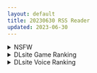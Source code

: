 ```yaml
---
layout: default
title: 20230630 RSS Reader
updated: 2023-06-30
---
```


<details class='content-parent'>
<summary>
NSFW
</summary>
<details class='content-child'>
<summary>
<span class='rss-title'> [自购][RJ01064183][アンホリクリエイション]穢神楽~Aikagura~ </span> <a class='rss-link' href='https://gmgard.com/gm122872' target='_blank'>&nbsp;</a>
<div class='rss-published'> 🕛 20230629 15:42:04</div>
</summary>
<img src="https://static.gmgard.us/Images/upload/10052292342046813.jpg" /><br /><p>自UnHolY DisAsTeR -Complete Edition-之后，四年磨一剑，打击感还是不错的</p>
</details>
<details class='content-child'>
<summary>
<span class='rss-title'> [白杨汉化组][RJ201837][えっくす・らびっと]アルプスと危険な森/阿尔卑斯与危险之森 </span> <a class='rss-link' href='https://gmgard.com/gm122813' target='_blank'>&nbsp;</a>
<div class='rss-published'> 🕛 20230629 14:39:34</div>
</summary>
<img src="https://static.gmgard.us/Images/upload/17924241259440387.jpg" /><br /><p>阿尔卑斯与危险之森，几年前的ACT神作（其实我还根本没玩过）</p>
</details>
<details class='content-child'>
<summary>
<span class='rss-title'> [不随] 逮捕しちゃうぞっ! メスガキポリス24時 [DL版] </span> <a class='rss-link' href='https://gmgard.com/gm122871' target='_blank'>&nbsp;</a>
<div class='rss-published'> 🕛 20230629 14:31:32</div>
</summary>
<img src="https://static.gmgard.us/Images/upload/16634292231318058.jpg" /><br /><p>站住！你已经被雌小鬼特警给逮捕了。现在怀疑你是萝莉控，快脱下裤子，把屌掏出来检查。</p>
</details>
<details class='content-child'>
<summary>
<span class='rss-title'> [トロ太郎] 少女ふぉんでゅ </span> <a class='rss-link' href='https://www.hacg.sbs/wp/96700.html' target='_blank'>&nbsp;</a>
<div class='rss-published'> 🕛 20230629 13:38:50</div>
</summary>
这个漫画基本都是体育系的，一直都流传某种都市传说，学体育的女人欲望会更强，哈哈  &#8230; <a href="https://www.hacg.sbs/wp/96700.html">继续阅读 <span class="meta-nav">&#8594;</span></a>
</details>
<details class='content-child'>
<summary>
<span class='rss-title'> [MMD]公衆トイレに入ったら、謎のドスケベビッチが精子を根こそぎブチヌキまくろうと待ち構えていた(by あちゃ) </span> <a class='rss-link' href='https://gmgard.com/gm122870' target='_blank'>&nbsp;</a>
<div class='rss-published'> 🕛 20230629 12:39:29</div>
</summary>
<img src="https://static.gmgard.us/Images/upload/23495292039295561.jpg" /><br /><p>あちゃ大佬的作品。令人征服感十足的碧池萝莉。桀骜不驯的态度和欠收拾的挑衅表情真是让人欲罢不能，让人忍不住对其施加肉棒的惩罚。</p>
</details>
<details class='content-child'>
<summary>
<span class='rss-title'> [レオナト] 私と主さまの妊活日誌(プリンセスコネクト!Re:Dive) </span> <a class='rss-link' href='https://gmgard.com/gm122869' target='_blank'>&nbsp;</a>
<div class='rss-published'> 🕛 20230629 12:23:59</div>
</summary>
<img src="https://static.gmgard.us/Images/upload/16654292023586133.jpg" /><br /><p>可萝妈与大孝子佑树的无节制造人生活。根据漫画里给出的情报来看，目前已经生了14个了。&nbsp; &nbsp; 什么？你问生那么多谁来照顾？当然是任劳任怨的倒霉鬼凯露啦。</p>
</details>
<details class='content-child'>
<summary>
<span class='rss-title'> [无修正][未知字幕组]ディスカバリー]ジオグラマトン-DYOGRAMMATON 1+2 </span> <a class='rss-link' href='https://gmgard.com/gm122868' target='_blank'>&nbsp;</a>
<div class='rss-published'> 🕛 20230629 12:06:09</div>
</summary>
<img src="https://iili.io/HiKOziu.gif" /><br /><p>什么b男主 满脑子只记得啪啪啪 战斗之前啪啪啪 女主负伤手术后还想着痊愈之后啪啪啪 再跟女主啪啪啪的时候还信誓旦旦的说 我绝对不跟你以外的人啪啪啪 女主负伤后 转脸就跟女二啪上了</p>
</details>
<details class='content-child'>
<summary>
<span class='rss-title'> [自扫] (C101) [居酒屋ぷももえん (駄菓子屋)] ムツキちゃんとあそぼ (ブルーアーカイブ) [ZIP] </span> <a class='rss-link' href='https://gmgard.com/gm122867' target='_blank'>&nbsp;</a>
<div class='rss-published'> 🕛 20230629 11:04:04</div>
</summary>
<img src="https://static.gmgard.us/Images/upload/67723291904040044.jpg" /><br /><p>虽然我玩过碧蓝档案，但是这并不影响我认识游戏里的每一个学生，请问宫子的二创为什么这么少？</p>
</details>

</details>
<details class='content-parent'>
<summary>
DLsite Game Ranking
</summary>
<details class='content-child'>
<summary>
<span class='rss-title'> セイントギアフォース [メタモルフォーゼ] </span> <a class='rss-link' href='https://www.dlsite.com/maniax/work/=/product_id/RJ01002988.html' target='_blank'>&nbsp;</a>
<div class='rss-published'> 🕛 20230630 13:10:23</div>
</summary>
<img src ="http://img.dlsite.jp/modpub/images2/work/doujin/RJ01003000/RJ01002988_img_main.jpg"/><br/>闘中にセクハラされて犯される!戦闘エロ特化RPG!!
</details>
<details class='content-child'>
<summary>
<span class='rss-title'> 穢神楽～Aikagura～ [アンホリクリエイション] </span> <a class='rss-link' href='https://www.dlsite.com/maniax/work/=/product_id/RJ01064183.html' target='_blank'>&nbsp;</a>
<div class='rss-published'> 🕛 20230630 13:10:23</div>
</summary>
<img src ="http://img.dlsite.jp/modpub/images2/work/doujin/RJ01065000/RJ01064183_img_main.jpg"/><br/>巫女風の退魔師があやかしの巣窟に挑む!負けたら凌辱!本格的横スクロール和風剣戟アクションゲーム!
</details>
<details class='content-child'>
<summary>
<span class='rss-title'> 護身術道場 秘密のNTRレッスン [WAKUWAKU] </span> <a class='rss-link' href='https://www.dlsite.com/maniax/work/=/product_id/RJ01053661.html' target='_blank'>&nbsp;</a>
<div class='rss-published'> 🕛 20230630 13:10:23</div>
</summary>
<img src ="http://img.dlsite.jp/modpub/images2/work/doujin/RJ01054000/RJ01053661_img_main.jpg"/><br/>これはシミュレーション系のエロゲーで、ユーモアな要素が盛り込まれています。
</details>
<details class='content-child'>
<summary>
<span class='rss-title'> Handyman Legend ハンディマン・レジェンド [超真剣Studio] </span> <a class='rss-link' href='https://www.dlsite.com/maniax/work/=/product_id/RJ01036146.html' target='_blank'>&nbsp;</a>
<div class='rss-published'> 🕛 20230630 13:10:23</div>
</summary>
<img src ="http://img.dlsite.jp/modpub/images2/work/doujin/RJ01037000/RJ01036146_img_main.jpg"/><br/>君はスマートフォンアプリで案件を受注しているハンディマンです。 お客様の家にある様々な問題を解決し、時には他の問題も「解決」してあげる...
</details>
<details class='content-child'>
<summary>
<span class='rss-title'> 満車率300% 弐:Append.1 保母さん連結ぱっち [ベルゼブブ] </span> <a class='rss-link' href='https://www.dlsite.com/maniax/work/=/product_id/RJ01026164.html' target='_blank'>&nbsp;</a>
<div class='rss-published'> 🕛 20230630 13:10:23</div>
</summary>
<img src ="http://img.dlsite.jp/modpub/images2/work/doujin/RJ01027000/RJ01026164_img_main.jpg"/><br/>満車率300%弐のアップグレードデータです。
</details>
<details class='content-child'>
<summary>
<span class='rss-title'> NTRaholic(チホネトラレケイカク) [Ntraholic] </span> <a class='rss-link' href='https://www.dlsite.com/maniax/work/=/product_id/RJ384983.html' target='_blank'>&nbsp;</a>
<div class='rss-published'> 🕛 20230630 13:10:23</div>
</summary>
<img src ="http://img.dlsite.jp/modpub/images2/work/doujin/RJ385000/RJ384983_img_main.jpg"/><br/>生活に困っていた夫婦の二人は“あなた”のマンションに引っ越してきた。妻の方はすごくセクシーな身体付きがして、“あなた”は美しい妻の千穂を狙い、安い家賃で部屋を提供してあげた。人妻の攻略が好みの“あなた”は魂を賭け金として、悪魔と賭けをした。賭けによって、“あなた”は悪魔の力を手に入れた。清らかな千穂、その天使のような顔の下には、一体どんな物が潜んでいるのでしょうか。
</details>
<details class='content-child'>
<summary>
<span class='rss-title'> 満車率300% 弐 [ベルゼブブ] </span> <a class='rss-link' href='https://www.dlsite.com/maniax/work/=/product_id/RJ01021115.html' target='_blank'>&nbsp;</a>
<div class='rss-published'> 🕛 20230630 13:10:23</div>
</summary>
<img src ="http://img.dlsite.jp/modpub/images2/work/doujin/RJ01022000/RJ01021115_img_main.jpg"/><br/>満車率300%の楽園へ再びようこそ
</details>
<details class='content-child'>
<summary>
<span class='rss-title'> ネジ込みシミュレーターVol5 -巨乳のヤギ娘ちゃんを宙吊りにしておっぱいばるんばるんさせながらめちゃくちゃセックスするお触りゲーム-【性器拡張・ガチセックス】 [やぶから堂] </span> <a class='rss-link' href='https://www.dlsite.com/maniax/work/=/product_id/RJ404239.html' target='_blank'>&nbsp;</a>
<div class='rss-published'> 🕛 20230630 13:10:23</div>
</summary>
<img src ="http://img.dlsite.jp/modpub/images2/work/doujin/RJ405000/RJ404239_img_main.jpg"/><br/>Live2Dでぬるぬる動く巨乳のヤギ娘ちゃんを宙吊りにしてバックからガンガン突き上げるオナホシミュレーター。マウス操作と完全連動!挿入にあわせておっぱいがばるんばるん動きます! 多彩なパーツ切り替えや人体改造設定によりお好みの姿でずぽずぽ可能。搾乳、性器拡張、性器ピアス、オナホ化、時間停止など特殊性癖を満たすシチュエーションを満載。
</details>
<details class='content-child'>
<summary>
<span class='rss-title'> Drain Mansion [Kredyn] </span> <a class='rss-link' href='https://www.dlsite.com/maniax/work/=/product_id/RJ01045937.html' target='_blank'>&nbsp;</a>
<div class='rss-published'> 🕛 20230630 13:10:23</div>
</summary>
<img src ="http://img.dlsite.jp/modpub/images2/work/doujin/RJ01046000/RJ01045937_img_main.jpg"/><br/>目を覚ますと見知らぬ屋敷の中にいた。記憶があいまいでどうやってここに入ったのか記憶にない。目的は屋敷から脱出し、家まで無事に帰ることだ。だが屋敷から逃がさぬ為の罠と屋敷に住まう淫魔たちが邪魔をする。無事に逃げられるか?それとも肉の快楽に負けてしまうのか?
</details>
<details class='content-child'>
<summary>
<span class='rss-title'> NTR伝説 [GoldenBoy] </span> <a class='rss-link' href='https://www.dlsite.com/maniax/work/=/product_id/RJ295125.html' target='_blank'>&nbsp;</a>
<div class='rss-published'> 🕛 20230630 13:10:23</div>
</summary>
<img src ="http://img.dlsite.jp/modpub/images2/work/doujin/RJ296000/RJ295125_img_main.jpg"/><br/>掃除のアルバイトに来た隣の人妻にいやらしいいたずらをする ドットエロシミュレーションゲーム [家庭の破壊者], [The Disaster]」と呼ばれた葛岡くずおとなり、 彼女に新しい幸せを知らせましょう!
</details>

</details>
<details class='content-parent'>
<summary>
DLsite Voice Ranking
</summary>
<details class='content-child'>
<summary>
<span class='rss-title'> 【簡体字版】義理あね。 [つばめいと] </span> <a class='rss-link' href='https://www.dlsite.com/maniax/work/=/product_id/RJ01066223.html' target='_blank'>&nbsp;</a>
<div class='rss-published'> 🕛 20230630 13:10:26</div>
</summary>
<img src ="http://img.dlsite.jp/modpub/images2/work/doujin/RJ01067000/RJ01066223_img_main.jpg"/><br/>親の再婚でできた義理のお姉ちゃんにオナニーを見られてしまった日から…えっちな事をされて、可愛がられて…普段は優しいのにえっちの時は強引な【せいなお義姉ちゃん】に童貞を奪われてしまいます。両親が居るのにお風呂でもトイレでも部屋でも…そして両親の帰りが遅い日にはリビングでも。逆転一切なしのガン攻めで手コキ、フェラ、乳首攻め、耳舐め、足コキ、焦らされて辱められて、お仕置きされて…
</details>
<details class='content-child'>
<summary>
<span class='rss-title'> 亲爱小○症候群 ~我的魅魔姐姐会在被褥里为我做任何事~ [青春×フェティシズム] </span> <a class='rss-link' href='https://www.dlsite.com/maniax/work/=/product_id/RJ01068246.html' target='_blank'>&nbsp;</a>
<div class='rss-published'> 🕛 20230630 13:10:26</div>
</summary>
<img src ="http://img.dlsite.jp/modpub/images2/work/doujin/RJ01069000/RJ01068246_img_main.jpg"/><br/>「姐姐今天早上也来照顾你了......」 最喜欢的青梅竹马变成了姐姐,并且其实是魅魔! ? 让平常很成熟,到了你身边就会控制不住发情的姐姐来好好~的照顾你吧♪
</details>
<details class='content-child'>
<summary>
<span class='rss-title'> 親愛小○症候群 ~我的魅魔姐姐會在被褥里為我做任何事~ [青春×フェティシズム] </span> <a class='rss-link' href='https://www.dlsite.com/maniax/work/=/product_id/RJ01068250.html' target='_blank'>&nbsp;</a>
<div class='rss-published'> 🕛 20230630 13:10:26</div>
</summary>
<img src ="http://img.dlsite.jp/modpub/images2/work/doujin/RJ01069000/RJ01068250_img_main.jpg"/><br/>「姐姐今天早上也來照顧你了......」 最喜歡的青梅竹馬變成了姐姐,並且其實是魅魔! ? 讓平常很成熟,到了你身邊就會控制不住發情的姐姐來好好~的照顧你吧♪
</details>
<details class='content-child'>
<summary>
<span class='rss-title'> 【低音オホ声】ズボラな褐色エルフ♀とイチャらぶ交尾しまくる日常。 [桃色みんと] </span> <a class='rss-link' href='https://www.dlsite.com/maniax/work/=/product_id/RJ01065724.html' target='_blank'>&nbsp;</a>
<div class='rss-published'> 🕛 20230630 13:10:26</div>
</summary>
<img src ="http://img.dlsite.jp/modpub/images2/work/doujin/RJ01066000/RJ01065724_img_main.jpg"/><br/>【ちょっと俺を好き過ぎる褐色エルフとの同棲性活】ある日の残業帰り、褐色エルフがそこに文字通り”落ちて”いた。「いいよ…?俺とまんこしたいんだろ?」暗く冷たい部屋に宿る温もり。下品でズボラな褐色エルフ♀との同居生活が、いま始まる…。
</details>
<details class='content-child'>
<summary>
<span class='rss-title'> 讓同居人塔芭絲可溺愛你一番 [Mirolive] </span> <a class='rss-link' href='https://www.dlsite.com/maniax/work/=/product_id/RJ01047019.html' target='_blank'>&nbsp;</a>
<div class='rss-published'> 🕛 20230630 13:10:26</div>
</summary>
<img src ="http://img.dlsite.jp/modpub/images2/work/doujin/RJ01048000/RJ01047019_img_main.jpg"/><br/>明明與TAKO同居了,卻因為工作時間錯開不能好好貼貼。某天TAKO見你回家疲憊的的模樣,終於決定把工作排開,空出時間好好寵你一番。
</details>
<details class='content-child'>
<summary>
<span class='rss-title'> 【寸止調教】學姊陪你玩玩具!【中文音聲】 [Bedtime Story 被談聲聆] </span> <a class='rss-link' href='https://www.dlsite.com/maniax/work/=/product_id/RJ01066265.html' target='_blank'>&nbsp;</a>
<div class='rss-published'> 🕛 20230630 13:10:26</div>
</summary>
<img src ="http://img.dlsite.jp/modpub/images2/work/doujin/RJ01067000/RJ01066265_img_main.jpg"/><br/>學姊在因緣際會下發現你會買各式各樣成人玩具的秘密,本來擔心她會說出去,沒想到她竟然答應保密,只是同時,她也與你立下一項「約定」……
</details>
<details class='content-child'>
<summary>
<span class='rss-title'> LV99→LV0 王女様に全てを奪われた勇者 [Cream Pan] </span> <a class='rss-link' href='https://www.dlsite.com/maniax/work/=/product_id/RJ01034675.html' target='_blank'>&nbsp;</a>
<div class='rss-published'> 🕛 20230630 13:10:26</div>
</summary>
<img src ="http://img.dlsite.jp/modpub/images2/work/doujin/RJ01035000/RJ01034675_img_main.jpg"/><br/>待っているのが破滅だと知りながら、なすすべもなく、 レベル、尊厳、誇り、すべてを失っていく… とても理不尽な黒い物語。悪い女性にいじめられたり、弄ばれたりするのが好きな方にオススメです。
</details>
<details class='content-child'>
<summary>
<span class='rss-title'> いつも余裕たっぷりの井上先輩は、実はアナルがクソ弱い [DLsite × AliosArvin] </span> <a class='rss-link' href='https://www.dlsite.com/maniax/work/=/product_id/RJ01053787.html' target='_blank'>&nbsp;</a>
<div class='rss-published'> 🕛 20230630 13:10:26</div>
</summary>
<img src ="http://img.dlsite.jp/modpub/images2/work/doujin/RJ01054000/RJ01053787_img_main.jpg"/><br/>ところどころSっぽいアリス先輩ですが、 とある間違いから、あなたの前で、あなた以外誰にも見せたことのない『弱点』を晒してしまい――!?
</details>
<details class='content-child'>
<summary>
<span class='rss-title'> 【KU100/下流嬌喘】我是女強人女友的性慾處理寵物【中文音聲】 [Bedtime Story 被談聲聆] </span> <a class='rss-link' href='https://www.dlsite.com/maniax/work/=/product_id/RJ01058285.html' target='_blank'>&nbsp;</a>
<div class='rss-published'> 🕛 20230630 13:10:26</div>
</summary>
<img src ="http://img.dlsite.jp/modpub/images2/work/doujin/RJ01059000/RJ01058285_img_main.jpg"/><br/>你的女友玥瀅是個工作能力高強的女強人。這天,玥瀅回到家時不太開心的樣子,然而就在你打算詢問發生什麼事時,玥瀅便強硬地吻了上來,說了句: 「到床上去,我要幹你。」
</details>
<details class='content-child'>
<summary>
<span class='rss-title'> 坊ちゃまに寝取られ堕ちる人妻メイド [スイカ熟成保証委員会] </span> <a class='rss-link' href='https://www.dlsite.com/maniax/work/=/product_id/RJ378488.html' target='_blank'>&nbsp;</a>
<div class='rss-published'> 🕛 20230630 13:10:26</div>
</summary>
<img src ="http://img.dlsite.jp/modpub/images2/work/doujin/RJ379000/RJ378488_img_main.jpg"/><br/>無知を装い坊ちゃまが夫を想う一途な人妻メイドを、騙して、ハメて、薬漬けで調教する.
</details>

</details>
